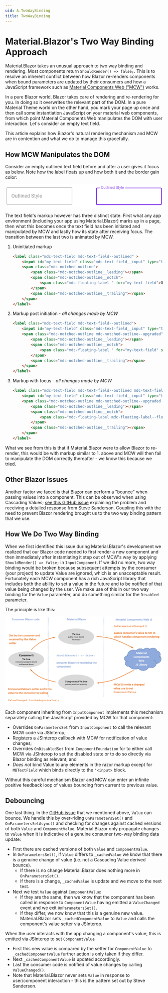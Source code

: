 ```yaml
---
uid: A.TwoWayBinding
title: TwoWayBinding
---
```

# Material.Blazor's Two Way Binding Approach

Material.Blazor takes an unusual approach to two way binding and rendering. Most components return `ShouldRender() => false;`. This is
to resolve an inherent conflict between how Blazor re-renders components when bound parameters are updated by their consumers and
how a JavaScript framework such as [Material Components Web ("MCW")](https://github.com/material-components/material-components-web) works.

In a pure Blazor world, Blazor takes care of rendering and re-rendering for you. In doing so it overwrites the relevant part of the
DOM. In a pure Material Theme world on the other hand, you mark your page up once and then call some instantiation JavaScript on your
material web components, from which point Material Components Web manipulates the DOM with user interaction. Let's consider an empty text field.

This article explains how Blazor's natural rendering mechanism and MCW are in contention and what we do to manage
this gracefully.

## How MCW Manipulates the DOM

Consider an empty outlined text field before and after a user gives it focus as below. Note how the label floats up and how both it and
the border gain color:

<img src="images/text-field-focus.png" alt="Text Field Gaining Focus"></img>

The text field's markup however has three distinct state. First what any app environment (including your app using Material.Blazor) marks
up in a page, then what this becomes once the text field has been initiated and manipulated by MCW and lastly 
how its state after receiving focus. The transition between the last two is animated by MCW.

1. Uninitiated markup
    ```html
    <label class="mdc-text-field mdc-text-field--outlined" >
        <input id="my-text-field" class="mdc-text-field__input" type="text" aria-label="Outlined Style">
        <span class="mdc-notched-outline">
            <span class="mdc-notched-outline__leading"></span>
            <span class="mdc-notched-outline__notch">
                <span class="mdc-floating-label " for="my-text-field">Outlined Style</span>
            </span>
            <span class="mdc-notched-outline__trailing"></span>
        </span>
    </label>
    ```
2. Markup post initiation - *all changes made by MCW*
    ```html
    <label class="mdc-text-field mdc-text-field--outlined">
        <input id="my-text-field" class="mdc-text-field__input" type="text" aria-label="Outlined Style">
        <span class="mdc-notched-outline mdc-notched-outline--upgraded">
            <span class="mdc-notched-outline__leading"></span>
            <span class="mdc-notched-outline__notch">
                <span class="mdc-floating-label " for="my-text-field" style>Outlined Style</span>
            </span>
            <span class="mdc-notched-outline__trailing"></span>
        </span>
    </label>
    ```
3. Markup with focus - *all changes made by MCW*
    ```html
    <label class="mdc-text-field mdc-text-field--outlined mdc-text-field--focused mdc-text-field--label-floating">
        <input id="my-text-field" class="mdc-text-field__input" type="text" aria-label="Outlined Style">
        <span class="mdc-notched-outline mdc-notched-outline--upgraded mdc-notched-outline--notched">
            <span class="mdc-notched-outline__leading"></span>
            <span class="mdc-notched-outline__notch">
                <span class="mdc-floating-label mdc-floating-label--float-above" for="my-text-field" style="width: 87.5px;">Outlined Style</span>
            </span>
            <span class="mdc-notched-outline__trailing"></span>
        </span>
    </label>
    ```

What we see from this is that if Material.Blazor were to allow Blazor to re-render, this would be with markup similar to 1. above and
MCW will then fail to manipulate the DOM correctly thereafter - we know this because we tried.

## Other Blazor Issues

Another factor we faced is that Blazor can perform a "bounce" when passing values into a component. This can be observed when using Cascading
Values; [see this GitHub issue](https://github.com/dotnet/aspnetcore/issues/24599#issuecomment-697588562) explaining the problem and receiving a detailed response from Steve Sanderson.
Coupling this with the need to prevent Blazor rendering brought us to the two way binding pattern that we use.

## How We Do Two Way Binding

When we first identified this issue during Material.Blazor's development we realized that our Blazor code needed to first render a
new component and then immediately after instantiating it step out of MCW's way by applying `ShouldRender() => false;` 
in `InputComponent`. If we did no more, two way binding would be broken because subsequent attempts by the consumer (your project) 
to update Value are ignored, which is an unacceptable result. Fortunately each MCW component has a rich 
JavaScript library that includes both the ability to set a value in the future and to be notified of that value being changed by 
the user. We make use of this in our two way binding for the `Value` parameter, and do something similar for the `Disabled` 
parameter.

The principle is like this:

<img src="images/two-way-bind-flow.png" alt="Two Way Binding Flow"></img>

Each component inheriting from `InputComponent` implements this mechanism separately calling the JavaScript provided
by MCW for that component:

- Overrides `OnParametersSet` from `InputComponent` to call the relevant MCW code via JSInterop;
- Registers a JSInterop callback with MCW for notification of value changes;
- Overrides `OnDisabledSet` from `ComponentFoundation` for to either call MCW via JSInterop to set the disabled state or to do so directly via Blazor binding as relevant; and
- *Does not* bind Value to any elements in the razor markup except for `MBTextField` which binds directly to the `'<input>` block.

Without this careful mechanism Blazor and MCW can enter an infinite positive feedback loop of values bouncing from current to previous value.

## Debouncing

One last thing. In the [GitHub issue](https://github.com/dotnet/aspnetcore/issues/24599#issuecomment-697588562) that we mentioned above, `Value`
can bounce. We handle this by over-riding `OnParametersSet()` and `OnParametersSetAsync()` and checking for changes against cached versions of both
`Value` and `ComponentValue`. Material.Blazor only propagate changes to `Value` when it is indicative of a genuine consumer two-way binding 
data update:

- First there are cached versions of both `Value` and `ComponentValue`.
- In `OnParametersSet()`, if `Value` differs to `_cachedValue` we know that there is a genuine change of value (i.e. not a Cascading Value derived bounce).
  - If there is no change Material.Blazor does nothing more in `OnParametersSet()`.
  - If there is a change, `_cachedValue` is update and we move to the next test.
- Next we test `Value` against `ComponentValue`:
  - If they are the same, then we know that the component has been called in response to `ComponentValue` having emitted a `ValueChanged` event and we exit `OnParametersSet()`.
  - If they differ, we now know that this is a genuine new value. Material.Blazor sets `_cachedComponentValue` to `Value` and calls the component's value setter via JSInterop.

When the user interacts with the app changing a component's value, this is emitted via JSInterop to set `ComponentValue`

- First this new value is compared by the setter for `ComponentValue` to `_cachedComponentValue` further action is only taken if they differ.
- Next `_cachedComponentValue` is updated accordingly.
- Last the consumer code is notified of value changes by calling `ValueChanged()`.
- Note that Material.Blazor never sets `Value` in response to user/component interaction - this is the pattern set out by Steve Sanderson.